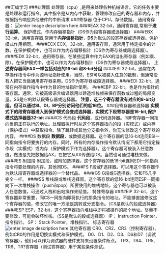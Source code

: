 ##汇编学习
###处理器
处理器（cpu）,是用来处理各种机械语言。它的任务主要是处理和运行指令。其中指令是从内存中获取，管理修改自己的寄存器和内存，并根据指令响应其他硬件的中断请求
###寄存器
位于CPU，存储数据。
通用寄存器：
![enter image description here](http://m0nst3r.me/usr/uploads/2017/11/2905182369.png)
####EAX
32-bit，通用寄存器,常用于**进行运算**。
保护模式，作内存偏移指针（DS作为段寄存器或选择器）
####EBX
32-bit，通用寄存器,常用于**内存偏移指针**，**DS**为默认的段寄存器或选择器。保护模式作用相同。
####ECX
ECX，32-bit，通用寄存器，通常用于特定指令的计数。在保护模式中，也可以作为内存偏移指针（DS作为寄存器或段选择器）。
####EDX
32-bit，通用寄存器。在某些运算中作为EAX的溢出寄存器（例如乘、除）。在保护模式中，也可以作为内存偏移指针（DS作为寄存器或段选择器）。
	**上述寄存器同EAX一样包括对应的16-bit 和8-bit分组**
####ESI
32-bit，通常在内存操作指令中作为源地址指针使用。当然，ESI可以被装入任意的数制，但通常没有人把它当做通用寄存器来用。DS作为寄存器或段选择器。
####EDI
32-bit，通常在内存操作指令中作为目的地址指针使用。
####EBP
32-bit，也是作为指针的寄存器。通常，它被高级语言编译器用以建造堆栈帧来保存函数或过程的局部变量。SS是它的默认段寄存器或选择器。
	**注意，这三个寄存器没有对应的8-bit分组。但可以通过SI、DI，BP分别访问他们的低16位。**
###段寄存器和选择器
**实模式下的段寄存器进入到保护模式会变成选择器，实模式下段寄存器是16-bit,保护模式选择器是32-bit**
####CS 代码段
**代码段**，或代码选择器。同IP寄存器一同指向当前正在执行的地址。处理器执行时从这个寄存器指向的段（实模式）或内存（保护模式）中获取指令。除了跳转或其他分支指令外，你无法修改这个寄存器的内容。
####DS 数据段
**数据段**，或数据选择器。这个寄存器的低16-bit连同ESI一同指向指令将要执行的内存。同时，所有的内存操作指令默认情况下都用它指定操作段（实模式）或内存（保护模式下作为选择器）。这个寄存器可被装入任意数值，做法是先把数据给AX，在把它从AX传送给DS。当然也可通过堆栈来做。
####ES 附加段
附加段，或附加选择器。这个寄存器的低16-bit连同EDI一同指向指令将要处理的内存。其他同DS。
####FS
F段或F选择器。可以用这个寄存器作为默认段寄存器或选择器的一个替代品。
####GS
G段或G选择器。它和FS几乎完全一样。
####SS
堆栈段或堆栈选择器。这个寄存器的低16-bit连同ESP一同指向下一次堆栈操作（push和pop）所要使用的堆栈地址。这个寄存器也可以被装入任意数值，可通过入栈和出站操作来赋值。
特殊寄存器
####EIP
32-bit，这个寄存器非常重要，同CS一同指向即将执行的那条指令的地址。不能够直接修改这个寄存器的值，修改它的唯一方法是跳转或分支指令。（CS是默认的段或选择器）
####ESP
ESP，32-bit，这个寄存器指向堆栈中即将被操作的那个地址。尽量不要修改，可能会破坏堆栈。（SS是默认的段或选择器）
IP： Instruction Pointer，指令指针。
SP： Stack Pointer，堆栈指针。
标志寄存器
![enter image description here](http://m0nst3r.me/usr/uploads/2017/11/1975533938.png)
其他寄存器
CR0、CR2、CR3（控制寄存器）。例如CR0的作用是切换实模式和保护模式。
D0、D1、D2、D3、D6和D7（调试寄存器），他们可以作为调试器的硬件支持来设置条件断点。
TR3、TR4、TR5、TR6、TR?寄存器（测试寄存器）用于某些条件测试。